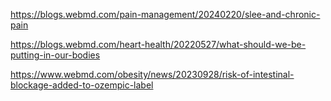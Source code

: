 https://blogs.webmd.com/pain-management/20240220/slee-and-chronic-pain

https://blogs.webmd.com/heart-health/20220527/what-should-we-be-putting-in-our-bodies

https://www.webmd.com/obesity/news/20230928/risk-of-intestinal-blockage-added-to-ozempic-label

